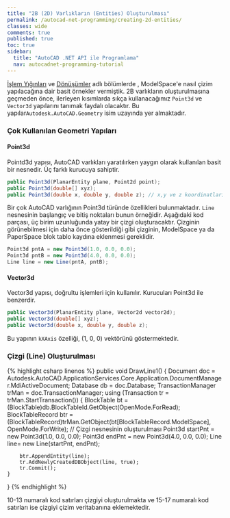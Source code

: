 ```yaml
---
title: "2B (2D) Varlıkların (Entities) Oluşturulması"
permalink: /autocad-net-programming/creating-2d-entities/
classes: wide
comments: true
published: true
toc: true
sidebar:
  title: "AutoCAD .NET API ile Programlama"
  nav: autocadnet-programming-tutorial
---
```


[İşlem Yığınları](/autocad-net-programming/autocad-net-transactions/) ve [Dönüşümler](/autocad-net-programming/transformations/) adlı bölümlerde , ModelSpace'e nasıl çizim yapılacağına dair basit örnekler vermiştik. 2B varlıkların oluşturulmasına geçmeden önce, ilerleyen kısımlarda sıkça kullanacağımız `Point3d` ve `Vector3d` yapılarını tanımak faydalı olacaktır. Bu yapılar`Autodesk.AutoCAD.Geometry` isim uzayında yer almaktadır.

### Çok Kullanılan Geometri Yapıları

#### Point3d

Pointd3d yapısı, AutoCAD varlıkları yaratılırken yaygın olarak kullanılan basit bir nesnedir. Üç farklı kurucuya sahiptir.

```c#
public Point3d(PlanarEntity plane, Point2d point);
public Point3d(double[] xyz);
public Point3d(double x, double y, double z); // x,y ve z koordinatları ile 3B bir nokta oluşturur
```

Bir çok AutoCAD varlığının Point3d türünde özellikleri bulunmaktadır. `Line` nesnesinin başlangıç ve bitiş noktaları bunun örneğidir. Aşağıdaki kod parçası, üç birim uzunluğunda yatay bir çizgi oluşturacaktır. Çizginin görünebilmesi için daha önce gösterildiği gibi çizginin, ModelSpace ya da PaperSpace blok tablo kaydına eklenmesi gereklidir.

```c#
Point3d pntA = new Point3d(1.0, 0.0, 0.0);
Point3d pntB = new Point3d(4.0, 0.0, 0.0);
Line line = new Line(pntA, pntB);
```

#### Vector3d

Vector3d yapısı, doğrultu işlemleri için kullanılır. Kurucuları Point3d ile benzerdir.

```c#
public Vector3d(PlanarEntity plane, Vector2d vector2d);
public Vector3d(double[] xyz);
public Vector3d(double x, double y, double z);
```

Bu yapının `kXAxis` özelliği, (1, 0, 0)  vektörünü göstermektedir.

### Çizgi (Line) Oluşturulması

{% highlight csharp linenos %}
public void DrawLine1()
{
	Document doc = Autodesk.AutoCAD.ApplicationServices.Core.Application.DocumentManager.MdiActiveDocument;
	Database db = doc.Database;
	TransactionManager trMan = doc.TransactionManager;
	using (Transaction tr = trMan.StartTransaction())
	{
		BlockTable bt = (BlockTable)db.BlockTableId.GetObject(OpenMode.ForRead);
		BlockTableRecord btr = (BlockTableRecord)trMan.GetObject(bt[BlockTableRecord.ModelSpace], OpenMode.ForWrite);
		// Çizgi nesnesinin oluşturulması
		Point3d startPnt = new Point3d(1.0, 0.0, 0.0);
		Point3d endPnt = new Point3d(4.0, 0.0, 0.0);
		Line line= new Line(startPnt, endPnt);

		btr.AppendEntity(line);
		tr.AddNewlyCreatedDBObject(line, true);
		tr.Commit();
	}
}
{% endhighlight %}

10-13 numaralı kod satırları çizgiyi oluşturulmakta ve 15-17 numaralı kod satırları ise çizgiyi çizim veritabanına eklemektedir.